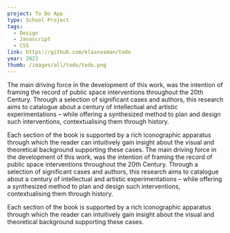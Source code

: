 ```yaml
---
project: To Do App
type: School Project
tags:
  - Design
  - Javascript
  - CSS
link: https://github.com/klasnasman/todo
year: 2023
thumb: /images/all/todo/todo.png
---
```


The main driving force in the development of this work, was the intention of framing the record of public space interventions throughout the 20th Century. Through a selection of significant cases and authors, this research aims to catalogue about a century of intellectual and artistic experimentations – while offering a synthesized method to plan and design such interventions, contextualising them through history.

Each section of the book is supported by a rich iconographic apparatus through which the reader can intuitively gain insight about the visual and theoretical background supporting these cases.
The main driving force in the development of this work, was the intention of framing the record of public space interventions throughout the 20th Century. Through a selection of significant cases and authors, this research aims to catalogue about a century of intellectual and artistic experimentations – while offering a synthesized method to plan and design such interventions, contextualising them through history.

Each section of the book is supported by a rich iconographic apparatus through which the reader can intuitively gain insight about the visual and theoretical background supporting these cases.
